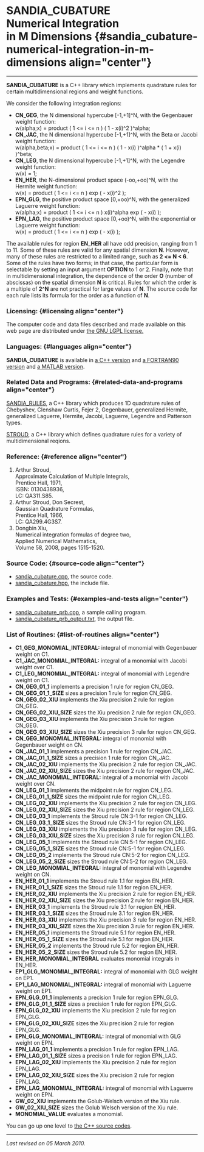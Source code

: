 SANDIA\_CUBATURE\
Numerical Integration\
in M Dimensions {#sandia_cubature-numerical-integration-in-m-dimensions align="center"}
======================

------------------------------------------------------------------------

**SANDIA\_CUBATURE** is a C++ library which implements quadrature rules
for certain multidimensional regions and weight functions.

We consider the following integration regions:

-   **CN\_GEG**, the N dimensional hypercube \[-1,+1\]\^N, with the
    Gegenbauer weight function:\
    w(alpha;x) = product ( 1 &lt;= i &lt;= n ) ( 1 - x(i)\^2 )\^alpha;
-   **CN\_JAC**, the N dimensional hypercube \[-1,+1\]\^N, with the Beta
    or Jacobi weight function:\
    w(alpha,beta;x) = product ( 1 &lt;= i &lt;= n ) ( 1 - x(i)
    )\^alpha \* ( 1 + x(i) )\^beta;
-   **CN\_LEG**, the N dimensional hypercube \[-1,+1\]\^N, with the
    Legendre weight function:\
    w(x) = 1;
-   **EN\_HER**, the N-dimensional product space (-oo,+oo)\^N, with the
    Hermite weight function:\
    w(x) = product ( 1 &lt;= i &lt;= n ) exp ( - x(i)\^2 );
-   **EPN\_GLG**, the positive product space \[0,+oo)\^N, with the
    generalized Laguerre weight function:\
    w(alpha;x) = product ( 1 &lt;= i &lt;= n ) x(i)\^alpha exp ( - x(i)
    );
-   **EPN\_LAG**, the positive product space \[0,+oo)\^N, with the
    exponential or Laguerre weight function:\
    w(x) = product ( 1 &lt;= i &lt;= n ) exp ( - x(i) );

The available rules for region **EN\_HER** all have odd precision,
ranging from 1 to 11. Some of these rules are valid for any spatial
dimension **N**. However, many of these rules are restricted to a
limited range, such as **2 &lt;= N &lt; 6**. Some of the rules have two
forms; in that case, the particular form is selectable by setting an
input argument **OPTION** to 1 or 2. Finally, note that in
multidimensional integration, the dependence of the order **O** (number
of abscissas) on the spatial dimension **N** is critical. Rules for
which the order is a multiple of **2\^N** are not practical for large
values of **N**. The source code for each rule lists its formula for the
order as a function of **N**.

### Licensing: {#licensing align="center"}

The computer code and data files described and made available on this
web page are distributed under [the GNU LGPL
license.](../../txt/gnu_lgpl.txt)

### Languages: {#languages align="center"}

**SANDIA\_CUBATURE** is available in [a C++
version](../../cpp_src/sandia_cubature/sandia_cubature.html) and [a
FORTRAN90 version](../../f_src/sandia_cubature/sandia_cubature.html) and
[a MATLAB version](../../m_src/sandia_cubature/sandia_cubature.html).

### Related Data and Programs: {#related-data-and-programs align="center"}

[SANDIA\_RULES](../../cpp_src/sandia_rules/sandia_rules.html), a C++
library which produces 1D quadrature rules of Chebyshev, Clenshaw
Curtis, Fejer 2, Gegenbauer, generalized Hermite, generalized Laguerre,
Hermite, Jacobi, Laguerre, Legendre and Patterson types.

[STROUD](../../cpp_src/stroud/stroud.html), a C++ library which defines
quadrature rules for a variety of multidimensional reqions.

### Reference: {#reference align="center"}

1.  Arthur Stroud,\
    Approximate Calculation of Multiple Integrals,\
    Prentice Hall, 1971,\
    ISBN: 0130438936,\
    LC: QA311.S85.
2.  Arthur Stroud, Don Secrest,\
    Gaussian Quadrature Formulas,\
    Prentice Hall, 1966,\
    LC: QA299.4G3S7.
3.  Dongbin Xiu,\
    Numerical integration formulas of degree two,\
    Applied Numerical Mathematics,\
    Volume 58, 2008, pages 1515-1520.

### Source Code: {#source-code align="center"}

-   [sandia\_cubature.cpp](sandia_cubature.cpp), the source code.
-   [sandia\_cubature.hpp](sandia_cubature.hpp), the include file.

### Examples and Tests: {#examples-and-tests align="center"}

-   [sandia\_cubature\_prb.cpp](sandia_cubature_prb.cpp), a sample
    calling program.
-   [sandia\_cubature\_prb\_output.txt](sandia_cubature_prb_output.txt),
    the output file.

### List of Routines: {#list-of-routines align="center"}

-   **C1\_GEG\_MONOMIAL\_INTEGRAL:** integral of monomial with
    Gegenbauer weight on C1.
-   **C1\_JAC\_MONOMIAL\_INTEGRAL:** integral of a monomial with Jacobi
    weight over C1.
-   **C1\_LEG\_MONOMIAL\_INTEGRAL:** integral of monomial with Legendre
    weight on C1.
-   **CN\_GEG\_01\_1** implements a precision 1 rule for region CN\_GEG.
-   **CN\_GEG\_01\_1\_SIZE** sizes a precision 1 rule for region
    CN\_GEG.
-   **CN\_GEG\_02\_XIU** implements the Xiu precision 2 rule for region
    CN\_GEG.
-   **CN\_GEG\_02\_XIU\_SIZE** sizes the Xiu precision 2 rule for region
    CN\_GEG.
-   **CN\_GEG\_03\_XIU** implements the Xiu precision 3 rule for region
    CN\_GEG.
-   **CN\_GEG\_03\_XIU\_SIZE** sizes the Xiu precision 3 rule for region
    CN\_GEG.
-   **CN\_GEG\_MONOMIAL\_INTEGRAL:** integral of monomial with
    Gegenbauer weight on CN.
-   **CN\_JAC\_01\_1** implements a precision 1 rule for region CN\_JAC.
-   **CN\_JAC\_01\_1\_SIZE** sizes a precision 1 rule for region
    CN\_JAC.
-   **CN\_JAC\_02\_XIU** implements the Xiu precision 2 rule for region
    CN\_JAC.
-   **CN\_JAC\_02\_XIU\_SIZE** sizes the Xiu precision 2 rule for region
    CN\_JAC.
-   **CN\_JAC\_MONOMIAL\_INTEGRAL:** integral of a monomial with Jacobi
    weight over CN.
-   **CN\_LEG\_01\_1** implements the midpoint rule for region CN\_LEG.
-   **CN\_LEG\_01\_1\_SIZE** sizes the midpoint rule for region CN\_LEG.
-   **CN\_LEG\_02\_XIU** implements the Xiu precision 2 rule for region
    CN\_LEG.
-   **CN\_LEG\_02\_XIU\_SIZE** sizes the Xiu precision 2 rule for region
    CN\_LEG.
-   **CN\_LEG\_03\_1** implements the Stroud rule CN:3-1 for region
    CN\_LEG.
-   **CN\_LEG\_03\_1\_SIZE** sizes the Stroud rule CN:3-1 for region
    CN\_LEG.
-   **CN\_LEG\_03\_XIU** implements the Xiu precision 3 rule for region
    CN\_LEG.
-   **CN\_LEG\_03\_XIU\_SIZE** sizes the Xiu precision 3 rule for region
    CN\_LEG.
-   **CN\_LEG\_05\_1** implements the Stroud rule CN:5-1 for region
    CN\_LEG.
-   **CN\_LEG\_05\_1\_SIZE** sizes the Stroud rule CN:5-1 for region
    CN\_LEG.
-   **CN\_LEG\_05\_2** implements the Stroud rule CN:5-2 for region
    CN\_LEG.
-   **CN\_LEG\_05\_2\_SIZE** sizes the Stroud rule CN:5-2 for region
    CN\_LEG.
-   **CN\_LEG\_MONOMIAL\_INTEGRAL:** integral of monomial with Legendre
    weight on CN.
-   **EN\_HER\_01\_1** implements the Stroud rule 1.1 for region
    EN\_HER.
-   **EN\_HER\_01\_1\_SIZE** sizes the Stroud rule 1.1 for region
    EN\_HER.
-   **EN\_HER\_02\_XIU** implements the Xiu precision 2 rule for region
    EN\_HER.
-   **EN\_HER\_02\_XIU\_SIZE** sizes the Xiu precision 2 rule for region
    EN\_HER.
-   **EN\_HER\_03\_1** implements the Stroud rule 3.1 for region
    EN\_HER.
-   **EN\_HER\_03\_1\_SIZE** sizes the Stroud rule 3.1 for region
    EN\_HER.
-   **EN\_HER\_03\_XIU** implements the Xiu precision 3 rule for region
    EN\_HER.
-   **EN\_HER\_03\_XIU\_SIZE** sizes the Xiu precision 3 rule for region
    EN\_HER.
-   **EN\_HER\_05\_1** implements the Stroud rule 5.1 for region
    EN\_HER.
-   **EN\_HER\_05\_1\_SIZE** sizes the Stroud rule 5.1 for region
    EN\_HER.
-   **EN\_HER\_05\_2** implements the Stroud rule 5.2 for region
    EN\_HER.
-   **EN\_HER\_05\_2\_SIZE** sizes the Stroud rule 5.2 for region
    EN\_HER.
-   **EN\_HER\_MONOMIAL\_INTEGRAL** evaluates monomial integrals in
    EN\_HER.
-   **EP1\_GLG\_MONOMIAL\_INTEGRAL:** integral of monomial with GLG
    weight on EP1.
-   **EP1\_LAG\_MONOMIAL\_INTEGRAL:** integral of monomial with Laguerre
    weight on EP1.
-   **EPN\_GLG\_01\_1** implements a precision 1 rule for region
    EPN\_GLG.
-   **EPN\_GLG\_01\_1\_SIZE** sizes a precision 1 rule for region
    EPN\_GLG.
-   **EPN\_GLG\_02\_XIU** implements the Xiu precision 2 rule for region
    EPN\_GLG.
-   **EPN\_GLG\_02\_XIU\_SIZE** sizes the Xiu precision 2 rule for
    region EPN\_GLG.
-   **EPN\_GLG\_MONOMIAL\_INTEGRAL:** integral of monomial with GLG
    weight on EPN.
-   **EPN\_LAG\_01\_1** implements a precision 1 rule for region
    EPN\_LAG.
-   **EPN\_LAG\_01\_1\_SIZE** sizes a precision 1 rule for region
    EPN\_LAG.
-   **EPN\_LAG\_02\_XIU** implements the Xiu precision 2 rule for region
    EPN\_LAG.
-   **EPN\_LAG\_02\_XIU\_SIZE** sizes the Xiu precision 2 rule for
    region EPN\_LAG.
-   **EPN\_LAG\_MONOMIAL\_INTEGRAL:** integral of monomial with Laguerre
    weight on EPN.
-   **GW\_02\_XIU** implements the Golub-Welsch version of the Xiu rule.
-   **GW\_02\_XIU\_SIZE** sizes the Golub Welsch version of the Xiu
    rule.
-   **MONOMIAL\_VALUE** evaluates a monomial.

You can go up one level to [the C++ source codes](../cpp_src.html).

------------------------------------------------------------------------

*Last revised on 05 March 2010.*
